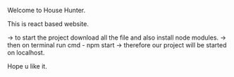 
Welcome to House Hunter.

This is react based website. 

-> to start the project download all the file and also install node modules. 
-> then on terminal run cmd - npm start 
-> therefore our project will be started on localhost.

Hope u like it. 

